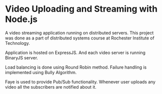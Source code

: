 # Video Uploading and Streaming with Node.js
A video streaming application running on distributed servers. This project was done as a part of distributed systems course at Rochester Institute of Technology.

Application is hosted on ExpressJS. And each video server is running BinaryJS server.

Load balancing is done using Round Robin method.
Failure handling is implemented using Bully Algorithm.

Faye is used to provide Pub/Sub functionality. Whenever user uploads any video all the subscribers are notified about it.


      
